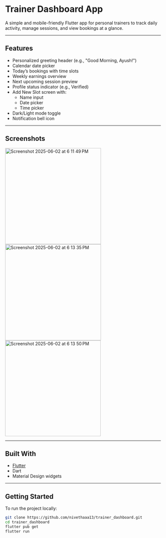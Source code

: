 # Trainer Dashboard App

A simple and mobile-friendly Flutter app for personal trainers to track daily activity, manage sessions, and view bookings at a glance.

---

## Features

- Personalized greeting header (e.g., "Good Morning, Ayush!")
- Calendar date picker
- Today’s bookings with time slots
- Weekly earnings overview
- Next upcoming session preview
- Profile status indicator (e.g., Verified)
- Add New Slot screen with:
  - Name input
  - Date picker
  - Time picker
- Dark/Light mode toggle
- Notification bell icon

---

## Screenshots
<img width="310" alt="Screenshot 2025-06-02 at 6 11 49 PM" src="https://github.com/user-attachments/assets/05a577f7-4236-40ea-a311-173b2ce3e73a" />

<img width="310" alt="Screenshot 2025-06-02 at 6 13 35 PM" src="https://github.com/user-attachments/assets/a77f9a90-a69f-454a-9c3a-fba9708ddf9e" />

<img width="309" alt="Screenshot 2025-06-02 at 6 13 50 PM" src="https://github.com/user-attachments/assets/ec2ddc47-624e-4fef-b2b7-7369bc1d3b91" />

---

## Built With

- [Flutter](https://flutter.dev/)
- Dart
- Material Design widgets

---

## Getting Started

To run the project locally:

```bash
git clone https://github.com/nivethaaa13/trainer_dashboard.git
cd trainer_dashboard
flutter pub get
flutter run



